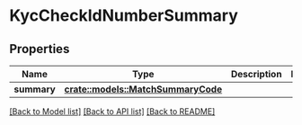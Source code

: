 # KycCheckIdNumberSummary

## Properties

Name | Type | Description | Notes
------------ | ------------- | ------------- | -------------
**summary** | [**crate::models::MatchSummaryCode**](MatchSummaryCode.md) |  | 

[[Back to Model list]](../README.md#documentation-for-models) [[Back to API list]](../README.md#documentation-for-api-endpoints) [[Back to README]](../README.md)



